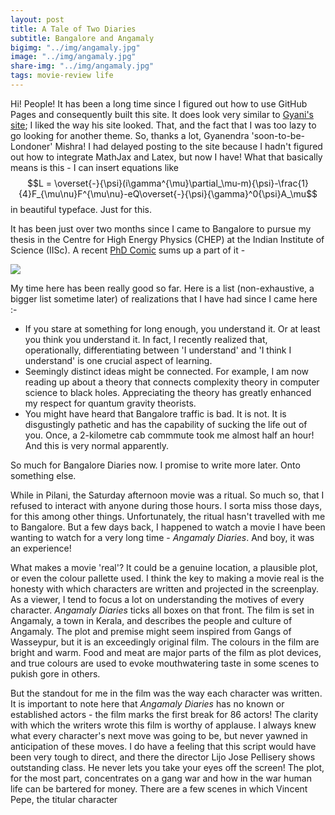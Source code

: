 ```yaml
---
layout: post
title: A Tale of Two Diaries
subtitle: Bangalore and Angamaly
bigimg: "../img/angamaly.jpg"
image: "../img/angamaly.jpg"
share-img: "../img/angamaly.jpg"
tags: movie-review life
---
```


Hi! People! It has been a long time since I figured out how to use GitHub Pages and consequently built this site. It does look very similar to [Gyani's site](https://gyani.net/); I liked the way his site looked. That, and the fact that I was too lazy to go looking for another theme. So, thanks a lot, Gyanendra 'soon-to-be-Londoner' Mishra! I had delayed posting to the site because I hadn't figured out how to integrate MathJax and Latex, but now I have! What that basically means is this - I can insert equations like $$L = \overset{-}{\psi}(i\gamma^{\mu}\partial_\mu-m){\psi}-\frac{1}{4}F_{\mu\nu}F^{\mu\nu}-eQ\overset{-}{\psi}{\gamma}^0{\psi}A_\mu$$
in beautiful typeface. Just for this.

It has been just over two months since I came to Bangalore to pursue my thesis in the Centre for High Energy Physics (CHEP) at the Indian Institute of Science (IISc). A recent [PhD Comic](http://phdcomics.com) sums up a part of it -

![](http://phdcomics.com/comics/archive/phd082817s.gif)

 My time here has been really good so far. Here is a list (non-exhaustive, a bigger list sometime later) of realizations that I have had since I came here :-

* If you stare at something for long enough, you understand it. Or at least you think you understand it. In fact, I recently realized that, operationally, differentiating between 'I understand' and 'I think I understand' is one crucial aspect of learning.
* Seemingly distinct ideas might be connected. For example, I am now reading up about a theory that connects complexity theory in computer science to black holes. Appreciating the theory has greatly enhanced my respect for quantum gravity theorists. 
* You might have heard that Bangalore traffic is bad. It is not. It is disgustingly pathetic and has the capability of sucking the life out of you. Once, a 2-kilometre cab commmute took me almost half an hour! And this is very normal apparently.

So much for Bangalore Diaries now. I promise to write more later. Onto something else.

While in Pilani, the Saturday afternoon movie was a ritual. So much so, that I refused to interact with anyone during those hours. I sorta miss those days, for this among other things. Unfortunately, the ritual hasn't travelled with me to Bangalore. But a few days back, I happened to watch a movie I have been wanting to watch for a very long time - _Angamaly Diaries_. And boy, it was an experience!

What makes a movie 'real'? It could be a genuine location, a plausible plot, or even the colour pallette used. I think the key to making a movie real is the honesty with which characters are written and projected in the screenplay. As a viewer, I tend to focus a lot on understanding the motives of every character. _Angamaly Diaries_ ticks all boxes on that front. The film is set in Angamaly, a town in Kerala, and describes the people and culture of Angamaly. The plot and premise might seem inspired from Gangs of Wasseypur, but it is an exceedingly original film. The colours in the film are bright and warm. Food and meat are major parts of the film as plot devices, and true colours are used to evoke mouthwatering taste in some scenes to pukish gore in others.

But the standout for me in the film was the way each character was written. It is important to note here that _Angamaly Diaries_ has no known or established actors - the film marks the first break for 86 actors! The clarity with which the writers wrote this film is worthy of applause. I always knew what every character's next move was going to be, but never yawned in anticipation of these moves. I do have a feeling that this script would have been very tough to direct, and there the director Lijo Jose Pellisery shows outstanding class. He never lets you take your eyes off the screen! The plot, for the most part, concentrates on a gang war and how in the war human life can be bartered for money. There are a few scenes in which Vincent Pepe, the titular character